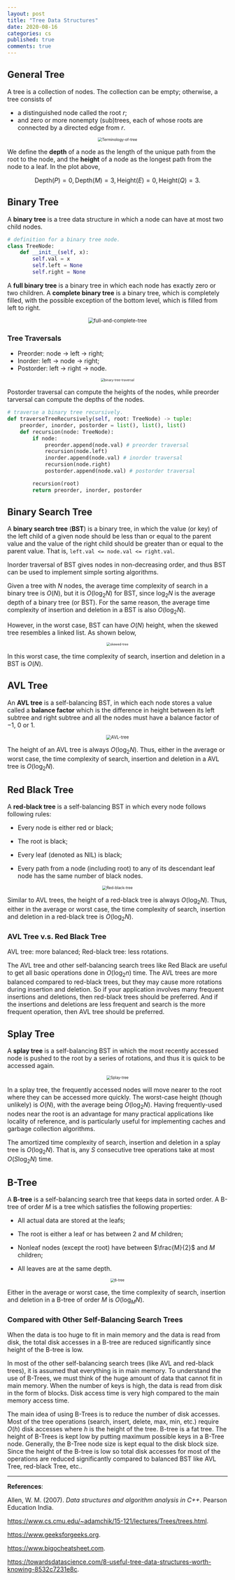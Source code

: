 ```yaml
---
layout: post
title: "Tree Data Structures"
date: 2020-08-16
categories: cs
published: true
comments: true
---
```


## General Tree

A tree is a collection of nodes. The collection can be empty; otherwise, a tree consists of

- a distinguished node called the root $r$; 
- and zero or more nonempty (sub)trees, each of whose roots are connected by a directed edge from $r$. 

<div style="text-align: center"> <img src="/pictures/terminology-of-tree.png" alt="Terminology-of-tree" style="zoom:60%;" /> </div>

We define the **depth** of a node as the length of the unique path from the root to the node, and the **height** of a node as the longest path from the node to a leaf. In the plot above, 

$$
\text{Depth}(P)=0, \text{Depth}(M)=3, \text{Height}(E)=0, \text{Height}(Q)=3.
$$

## Binary Tree

A **binary tree** is a tree data structure in which a node can have at most two child nodes.

```python
# definition for a binary tree node.
class TreeNode:
    def __init__(self, x):
        self.val = x
        self.left = None
        self.right = None
```

A **full binary tree** is a binary tree in which each node has exactly zero or two children. A **complete binary tree** is a binary tree, which is completely filled, with the possible exception of the bottom level, which is filled from left to right. 

<div style="text-align: center"> <img src="/pictures/full-and-complete-tree.bmp" alt="full-and-complete-tree" style="zoom: 80%;" /> </div>

### Tree Traversals

- Preorder: node -> left -> right;
- Inorder: left -> node -> right;
- Postorder: left -> right -> node.

<div style="text-align: center"> <img src="\pictures\binary-tree-traversal.png" alt="binary-tree-traversal" style="zoom:50%;" /> </div>

Postorder traversal can compute the heights of the nodes, while preorder tarversal can compute the depths of the nodes. 

```python
# traverse a binary tree recursively.
def traverseTreeRecursively(self, root: TreeNode) -> tuple:
    preorder, inorder, postorder = list(), list(), list()
    def recursion(node: TreeNode):
        if node:
            preorder.append(node.val) # preorder traversal
            recursion(node.left)
            inorder.append(node.val) # inorder traversal
            recursion(node.right)
            postorder.append(node.val) # postorder traversal

        recursion(root)
        return preorder, inorder, postorder
```

## Binary Search Tree

A **binary search tree** (**BST**) is a binary tree, in which the value (or key) of the left child of a given node should be less than or equal to the parent value and the value of the right child should be greater than or equal to the parent value. That is, `left.val <= node.val <= right.val`.

Inorder traversal of BST gives nodes in non-decreasing order, and thus BST can be used to implement simple sorting algorithms. 

Given a tree with $N$ nodes, the average time complexity of search in a binary tree is $O(N)$, but it is $O(\log_2N)$ for BST, since $\log_2N$ is the average depth of a binary tree (or BST). For the same reason, the average time complexity of insertion and deletion in a BST is also $O(\log_2N)$.

However, in the worst case, BST can have $O(N)$ height, when the skewed tree resembles a linked list. As shown below, 

<div style="text-align: center"> <img src="/pictures/skewed-tree.webp" alt="skewed-tree" style="zoom: 50%;" /> </div>

In this worst case, the time complexity of search, insertion and deletion in a BST is $O(N)$.

## AVL Tree

An **AVL tree** is a self-balancing BST, in which each node stores a value called a **balance factor** which is the difference in height between its left subtree and right subtree and all the nodes must have a balance factor of $-1$, $0$ or $1$.

<div style="text-align: center"> <img src="/pictures/AVL-tree.jpg" alt="AVL-tree" style="zoom:70%;" /> </div>

The height of an AVL tree is always $O(\log_2 N)$. Thus, either in the average or worst case, the time complexity of search, insertion and deletion in a AVL tree is $O(\log_2N)$. 

## Red Black Tree

A **red-black tree** is a self-balancing BST in which every node follows following rules:

- Every node is either red or black;

- The root is black;

- Every leaf (denoted as NIL) is black;

- Every path from a node (including root) to any of its descendant leaf node has the same number of black nodes. 

<div style="text-align: center"> <img src="/pictures/red-black.png" alt="Red-black-tree" style="zoom: 60%;" /> </div>

Similar to AVL trees, the height of a red-black tree is always $O(\log_2 N)$. Thus, either in the average or worst case, the time complexity of search, insertion and deletion in a red-black tree is $O(\log_2N)$.  

### AVL Tree v.s. Red Black Tree

AVL tree: more balanced; Red-black tree: less rotations.

The AVL tree and other self-balancing search trees like Red Black are useful to get all basic operations done in $O(\log_2 n)$ time. The AVL trees are more balanced compared to red-black trees, but they may cause more rotations during insertion and deletion. So if your application involves many frequent insertions and deletions, then red-black trees should be preferred. And if the insertions and deletions are less frequent and search is the more frequent operation, then AVL tree should be preferred. 

## Splay Tree

A **splay tree** is a self-balancing BST in which the most recently accessed node is pushed to the root by a series of rotations, and thus it is quick to be accessed again. 

<div style="text-align: center"> <img src="/pictures/splay-tree.png" alt="Splay-tree" style="zoom: 60%;" /> </div>

In a splay tree, the frequently accessed nodes will move nearer to the root where they can be accessed more quickly. The worst-case height (though unlikely) is $O(N)$, with the average being $O(\log_2N)$. Having frequently-used nodes near the root is an advantage for many practical applications like locality of reference, and is particularly useful for implementing  caches and garbage collection algorithms.

The amortized time complexity of search, insertion and deletion in a splay tree is $O(\log_2N)$. That is, any $S$ consecutive tree operations take at most $O(S \log_2 N)$ time. 

## B-Tree 

A **B-tree** is a self-balancing search tree that keeps data in sorted order. A B-tree of order $M$ is a tree which satisfies the following properties: 

- All actual data are stored at the leafs;

- The root is either a leaf or has between $2$ and $M$ children; 

- Nonleaf nodes (except the root) have between $\frac{M}{2}$ and $M$ children;

- All leaves are at the same depth. 

<div style="text-align: center"> <img src="\pictures\B-tree.png" alt="B-tree" style="zoom:55%;" /> </div>

Either in the average or worst case, the time complexity of search, insertion and deletion in a B-tree of order $M$ is $O(\log_MN)$. 

### Compared with Other Self-Balancing Search Trees

When the data is too huge to fit in main memory and the data is read from disk, the total disk accesses in a B-tree are reduced significantly since height of the B-tree is low. 

In most of the other self-balancing search trees (like AVL and red-black trees), it is assumed that everything is in main memory. To understand the use of B-Trees, we must think of the huge amount of data that cannot fit in main memory. When the number of keys is high, the data is read from disk in the form of blocks. Disk access time is very high compared to the main memory access time. 

The main idea of using B-Trees is to reduce the number of disk accesses. Most of the tree operations (search, insert, delete, max, min, etc.) require $O(h)$ disk accesses where $h$ is the height of the tree. B-tree is a fat tree. The height of B-Trees is kept low by putting maximum possible keys in a B-Tree node. Generally, the B-Tree node size is kept equal to the disk block size. Since the height of the B-tree is low so total disk accesses for most of the operations are reduced significantly compared to balanced BST like AVL Tree, red-black Tree, etc..

---

**References**:

Allen, W. M. (2007). *Data structures and algorithm analysis in C++*. Pearson Education India.

https://www.cs.cmu.edu/~adamchik/15-121/lectures/Trees/trees.html.

https://www.geeksforgeeks.org.

https://www.bigocheatsheet.com.

https://towardsdatascience.com/8-useful-tree-data-structures-worth-knowing-8532c7231e8c.